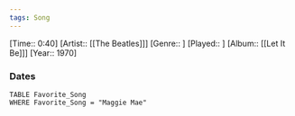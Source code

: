 ```yaml
---
tags: Song  
---
```

[Time:: 0:40]
[Artist:: [[The Beatles]]]
[Genre:: ]
[Played:: ]
[Album:: [[Let It Be]]]
[Year:: 1970]
### Dates
````dataview
TABLE Favorite_Song
WHERE Favorite_Song = "Maggie Mae"
````